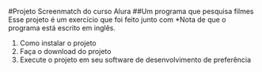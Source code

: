 #Projeto Screenmatch do curso Alura
##Um programa que pesquisa filmes 
Esse projeto é um exercício que foi feito junto com 
*Nota de que o programa está escrito em inglês.

1. Como instalar o projeto
2. Faça o download do projeto
3. Execute o projeto em seu software de desenvolvimento de preferência
